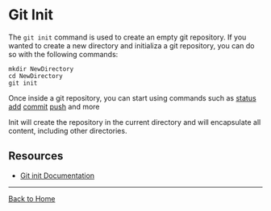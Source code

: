 # Git Init
The `git init` command is used to create an empty git repository.
If you wanted to create a new directory and initializa a git repository, you can do so with the following commands:
```
mkdir NewDirectory
cd NewDirectory
git init
```
Once inside a git repository, you can start using commands such as
[status](./status.md)
[add](./add.md)
[commit](./commit.md)
[push](./pull.md)
and more

Init will create the repository in the current directory and will encapsulate all content, including other directories.
## Resources
- [Git init Documentation](https://git-scm.com/docs/git-init)
---
[Back to Home](../README.md)

